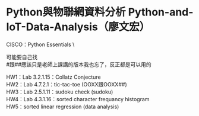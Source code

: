 # Python與物聯網資料分析 Python-and-IoT-Data-Analysis（廖文宏）
CISCO：Python Essentials \

可能要自己找 \
#跟##應該只是老師上課講的版本我也忘了，反正都是可以用的

HW1：Lab 3.2.1.15：Collatz Conjecture \
HW2：Lab 4.7.2.1：tic-tac-toe (OOXX跟OOXX##) \
HW3：Lab 2.5.1.11：sudoku check (sudoku) \
HW4：Lab 4.3.1.16：sorted character frequancy histogram \
HW5：sorted linear regression (data analysis) 
